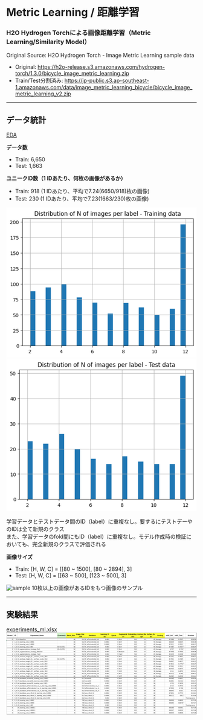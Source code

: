 # Metric Learning / 距離学習

### H2O Hydrogen Torchによる画像距離学習（Metric Learning/Similarity Model）

Original Source: H2O Hydrogen Torch - Image Metric Learning sample data
- Original: https://h2o-release.s3.amazonaws.com/hydrogen-torch/1.3.0/bicycle_image_metric_learning.zip  
- Train/Test分割済み: https://jp-public.s3.ap-southeast-1.amazonaws.com/data/image_metric_learning_bicycle/bicycle_image_metric_learning_v2.zip

***
## データ統計
[EDA](./EDA.ipynb)  
  
**データ数**
- Train: 6,650
- Test: 1,663

**ユニークID数（1 IDあたり、何枚の画像があるか）**
- Train: 918 (1 IDあたり、平均で7.24(6650/918)枚の画像)
- Test: 230 (1 IDあたり、平均で7.23(1663/230)枚の画像)
<img src="./img/train_id_dist.png" alt="train_dist">
<img src="./img/test_id_dist.png" alt="test_dist">

学習データとテストデータ間のID（label）に重複なし。要するにテストデーやのIDは全て新規のクラス  
また、学習データのfold間にもID（label）に重複なし。モデル作成時の検証においても、完全新規のクラスで評価される
  
**画像サイズ**
- Train: [H, W, C] = [[80 ~ 1500], [80 ~ 2894], 3]
- Test: [H, W, C] = [[63 ~ 500], [123 ~ 500], 3]


<img src="./img/sample_images.png" alt="sample">
10枚以上の画像があるIDをもつ画像のサンプル
  
***
## 実験結果
[experiments_ml.xlsx](experiments_ml.xlsx)
<img src="./img/experiment_result.png" alt="res">
